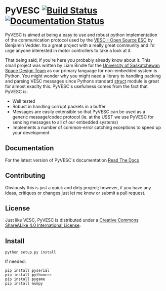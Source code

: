 # PyVESC [![Build Status](https://travis-ci.org/LiamBindle/PyVESC.svg?branch=master)](https://travis-ci.org/LiamBindle/PyVESC) [![Documentation Status](https://readthedocs.org/projects/pyvesc/badge/?version=latest)](http://pyvesc.readthedocs.io/en/latest/?badge=latest)
PyVESC is aimed at being a easy to use and robust python implementation of the
communication protocol used by the
[VESC - Open Source ESC](http://vedder.se/2015/01/vesc-open-source-esc/) by
Benjamin Vedder. Its a great project with a really great community and I'd urge
anyone interested in motor controllers to take a look at it.

That being said, if you're here you probably already know about it. This small
project was written by Liam Bindle for the
[University of Saskatchewan Space Design Team](https://usst.ca)
as our primary language for non-embedded system is Python. You might wonder why
you might need a library to handling packing and parsing VESC messages since
Pythons standard
[struct](https://docs.python.org/3.5/library/struct.html)
module is great for almost exaclty this. PyVESC's usefulness comes from the fact
that PyVESC is:
- Well tested
- Robust in handling corrupt packets in a buffer
- Messages are easily extensible so that PyVESC can be used as a generic
  message/codec protocol (ie. at the USST we use PyVESC for sending messages to
  all of our embedded systems)
- Implements a number of common-error catching exceptions to speed up your
  development

## Documentation
For the latest version of PyVESC's documentation [Read The Docs](http://pyvesc.readthedocs.io/en/latest/)

## Contributing
Obviously this is just a quick and dirty project; however, if you have any ideas,
critiques or changes just let me know or submit a pull request.

## License
Just like VESC, PyVESC is distributed under a
[Creative Commons ShareALike 4.0 International License](https://creativecommons.org/licenses/by-sa/4.0/).

## Install
<!-- pip install pyvesc -->
```
python setup.py install
```
If needed:
```
pip install pyserial
pip install pythoncrc
pip install pygame
pip install numpy

```
